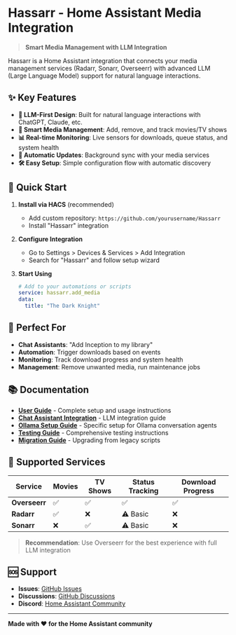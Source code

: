 # Hassarr - Home Assistant Media Integration

> **Smart Media Management with LLM Integration**

Hassarr is a Home Assistant integration that connects your media management services (Radarr, Sonarr, Overseerr) with advanced LLM (Large Language Model) support for natural language interactions.

## ✨ Key Features

- **🤖 LLM-First Design**: Built for natural language interactions with ChatGPT, Claude, etc.
- **📱 Smart Media Management**: Add, remove, and track movies/TV shows
- **📊 Real-time Monitoring**: Live sensors for downloads, queue status, and system health  
- **🔄 Automatic Updates**: Background sync with your media services
- **🛠️ Easy Setup**: Simple configuration flow with automatic discovery

## 🚀 Quick Start

1. **Install via HACS** (recommended)
   - Add custom repository: `https://github.com/yourusername/Hassarr`
   - Install "Hassarr" integration

2. **Configure Integration**
   - Go to Settings > Devices & Services > Add Integration
   - Search for "Hassarr" and follow setup wizard

3. **Start Using**
   ```yaml
   # Add to your automations or scripts
   service: hassarr.add_media
   data:
     title: "The Dark Knight"
   ```

## 🎯 Perfect For

- **Chat Assistants**: "Add Inception to my library"
- **Automation**: Trigger downloads based on events
- **Monitoring**: Track download progress and system health
- **Management**: Remove unwanted media, run maintenance jobs

## 📚 Documentation

- **[User Guide](docs/USER_GUIDE.md)** - Complete setup and usage instructions
- **[Chat Assistant Integration](docs/CHAT_ASSISTANT.md)** - LLM integration guide
- **[Ollama Setup Guide](OLLAMA_SETUP.md)** - Specific setup for Ollama conversation agents
- **[Testing Guide](TESTING_GUIDE.md)** - Comprehensive testing instructions
- **[Migration Guide](docs/MIGRATION.md)** - Upgrading from legacy scripts

## 🔧 Supported Services

| Service | Movies | TV Shows | Status Tracking | Download Progress |
|---------|---------|----------|-----------------|-------------------|
| **Overseerr** | ✅ | ✅ | ✅ | ✅ |
| **Radarr** | ✅ | ❌ | ⚠️ Basic | ❌ |
| **Sonarr** | ❌ | ✅ | ⚠️ Basic | ❌ |

> **Recommendation**: Use Overseerr for the best experience with full LLM integration

## 🆘 Support

- **Issues**: [GitHub Issues](https://github.com/yourusername/Hassarr/issues)
- **Discussions**: [GitHub Discussions](https://github.com/yourusername/Hassarr/discussions)
- **Discord**: [Home Assistant Community](https://discord.gg/home-assistant)

---

**Made with ❤️ for the Home Assistant community** 